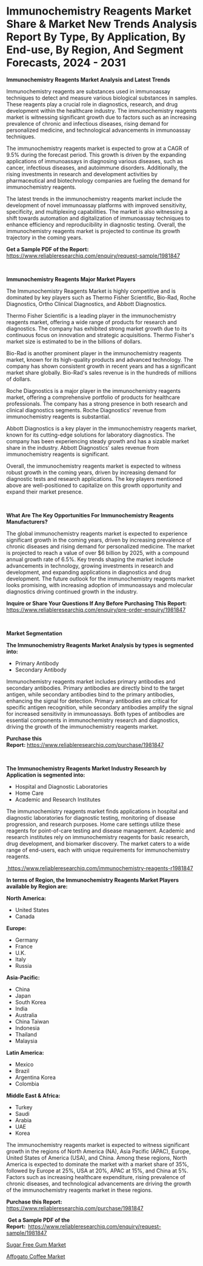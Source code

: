 <p><h1>Immunochemistry Reagents Market Share & Market New Trends Analysis Report By Type, By Application, By End-use, By Region, And Segment Forecasts, 2024 - 2031</h1></p><p><strong>Immunochemistry Reagents Market Analysis and Latest Trends</strong></p>
<p><p>Immunochemistry reagents are substances used in immunoassay techniques to detect and measure various biological substances in samples. These reagents play a crucial role in diagnostics, research, and drug development within the healthcare industry. The immunochemistry reagents market is witnessing significant growth due to factors such as an increasing prevalence of chronic and infectious diseases, rising demand for personalized medicine, and technological advancements in immunoassay techniques.</p><p>The immunochemistry reagents market is expected to grow at a CAGR of 9.5% during the forecast period. This growth is driven by the expanding applications of immunoassays in diagnosing various diseases, such as cancer, infectious diseases, and autoimmune disorders. Additionally, the rising investments in research and development activities by pharmaceutical and biotechnology companies are fueling the demand for immunochemistry reagents.</p><p>The latest trends in the immunochemistry reagents market include the development of novel immunoassay platforms with improved sensitivity, specificity, and multiplexing capabilities. The market is also witnessing a shift towards automation and digitalization of immunoassay techniques to enhance efficiency and reproducibility in diagnostic testing. Overall, the immunochemistry reagents market is projected to continue its growth trajectory in the coming years.</p></p>
<p><strong>Get a Sample PDF of the Report:&nbsp;</strong> <a href="https://www.reliableresearchiq.com/enquiry/request-sample/1981847">https://www.reliableresearchiq.com/enquiry/request-sample/1981847</a></p>
<p>&nbsp;</p>
<p><strong>Immunochemistry Reagents Major Market Players</strong></p>
<p><p>The Immunochemistry Reagents Market is highly competitive and is dominated by key players such as Thermo Fisher Scientific, Bio-Rad, Roche Diagnostics, Ortho Clinical Diagnostics, and Abbott Diagnostics.</p><p>Thermo Fisher Scientific is a leading player in the immunochemistry reagents market, offering a wide range of products for research and diagnostics. The company has exhibited strong market growth due to its continuous focus on innovation and strategic acquisitions. Thermo Fisher's market size is estimated to be in the billions of dollars.</p><p>Bio-Rad is another prominent player in the immunochemistry reagents market, known for its high-quality products and advanced technology. The company has shown consistent growth in recent years and has a significant market share globally. Bio-Rad's sales revenue is in the hundreds of millions of dollars.</p><p>Roche Diagnostics is a major player in the immunochemistry reagents market, offering a comprehensive portfolio of products for healthcare professionals. The company has a strong presence in both research and clinical diagnostics segments. Roche Diagnostics' revenue from immunochemistry reagents is substantial.</p><p>Abbott Diagnostics is a key player in the immunochemistry reagents market, known for its cutting-edge solutions for laboratory diagnostics. The company has been experiencing steady growth and has a sizable market share in the industry. Abbott Diagnostics' sales revenue from immunochemistry reagents is significant.</p><p>Overall, the immunochemistry reagents market is expected to witness robust growth in the coming years, driven by increasing demand for diagnostic tests and research applications. The key players mentioned above are well-positioned to capitalize on this growth opportunity and expand their market presence.</p></p>
<p>&nbsp;</p>
<p><strong>What Are The Key Opportunities For Immunochemistry Reagents Manufacturers?</strong></p>
<p><p>The global immunochemistry reagents market is expected to experience significant growth in the coming years, driven by increasing prevalence of chronic diseases and rising demand for personalized medicine. The market is projected to reach a value of over $6 billion by 2025, with a compound annual growth rate of 6.5%. Key trends shaping the market include advancements in technology, growing investments in research and development, and expanding applications in diagnostics and drug development. The future outlook for the immunochemistry reagents market looks promising, with increasing adoption of immunoassays and molecular diagnostics driving continued growth in the industry.</p></p>
<p><strong>Inquire or Share Your Questions If Any Before Purchasing This Report:</strong> <a href="https://www.reliableresearchiq.com/enquiry/pre-order-enquiry/1981847">https://www.reliableresearchiq.com/enquiry/pre-order-enquiry/1981847</a></p>
<p>&nbsp;</p>
<p><strong>Market Segmentation</strong></p>
<p><strong>The Immunochemistry Reagents Market Analysis by types is segmented into:</strong></p>
<p><ul><li>Primary Antibody</li><li>Secondary Antibody</li></ul></p>
<p><p>Immunochemistry reagents market includes primary antibodies and secondary antibodies. Primary antibodies are directly bind to the target antigen, while secondary antibodies bind to the primary antibodies, enhancing the signal for detection. Primary antibodies are critical for specific antigen recognition, while secondary antibodies amplify the signal for increased sensitivity in immunoassays. Both types of antibodies are essential components in immunochemistry research and diagnostics, driving the growth of the immunochemistry reagents market.</p></p>
<p><strong>Purchase this Report:&nbsp;</strong><a href="https://www.reliableresearchiq.com/purchase/1981847">https://www.reliableresearchiq.com/purchase/1981847</a></p>
<p>&nbsp;</p>
<p><strong>The Immunochemistry Reagents Market Industry Research by Application is segmented into:</strong></p>
<p><ul><li>Hospital and Diagnostic Laboratories</li><li>Home Care</li><li>Academic and Research Institutes</li></ul></p>
<p><p>The immunochemistry reagents market finds applications in hospital and diagnostic laboratories for diagnostic testing, monitoring of disease progression, and research purposes. Home care settings utilize these reagents for point-of-care testing and disease management. Academic and research institutes rely on immunochemistry reagents for basic research, drug development, and biomarker discovery. The market caters to a wide range of end-users, each with unique requirements for immunochemistry reagents.</p></p>
<p><a href="https://www.reliableresearchiq.com/immunochemistry-reagents-r1981847">&nbsp;https://www.reliableresearchiq.com/immunochemistry-reagents-r1981847</a></p>
<p><strong>In terms of Region, the Immunochemistry Reagents Market Players available by Region are:</strong></p>
<p>
    <p> <strong> North America: </strong>
        <ul>
            <li>United States</li>
            <li>Canada</li>
        </ul>
        </p> 
    <p> <strong> Europe: </strong>
        <ul>
            <li>Germany</li>
            <li>France</li>
            <li>U.K.</li>
            <li>Italy</li>
            <li>Russia</li>
        </ul>
        </p> 
    <p> <strong> Asia-Pacific: </strong>
        <ul>
            <li>China</li>
            <li>Japan</li>
            <li>South Korea</li>
            <li>India</li>
            <li>Australia</li>
            <li>China Taiwan</li>
            <li>Indonesia</li>
            <li>Thailand</li>
            <li>Malaysia</li>
        </ul>
        </p> 
    <p> <strong> Latin America: </strong>
        <ul>
            <li>Mexico</li>
            <li>Brazil</li>
            <li>Argentina Korea</li>
            <li>Colombia</li>
        </ul>
        </p> 
    <p> <strong> Middle East & Africa: </strong>
        <ul>
            <li>Turkey</li>
            <li>Saudi</li>
            <li>Arabia</li>
            <li>UAE</li>
            <li>Korea</li>
        </ul>
    </p>
    </p>
<p><p>The immunochemistry reagents market is expected to witness significant growth in the regions of North America (NA), Asia Pacific (APAC), Europe, United States of America (USA), and China. Among these regions, North America is expected to dominate the market with a market share of 35%, followed by Europe at 25%, USA at 20%, APAC at 15%, and China at 5%. Factors such as increasing healthcare expenditure, rising prevalence of chronic diseases, and technological advancements are driving the growth of the immunochemistry reagents market in these regions.</p></p>
<p><strong>Purchase this Report: </strong><a href="https://www.reliableresearchiq.com/purchase/1981847">https://www.reliableresearchiq.com/purchase/1981847</a></p>
<p>&nbsp;<strong>Get a Sample PDF of the Report:&nbsp;&nbsp;</strong><a href="https://www.reliableresearchiq.com/enquiry/request-sample/1981847">https://www.reliableresearchiq.com/enquiry/request-sample/1981847</a></p>
<p><strong></strong></p>
<p><p><a href="https://medium.com/@ashlyglover/evaluating-global-sugar-free-gum-market-trends-and-growth-opportunities-by-region-type-85576c3b6cd2">Sugar Free Gum Market</a></p><p><a href="https://medium.com/@kstephensonlo/global-affogato-coffee-market-size-is-expected-to-experience-a-cagr-of-6-3-822f54082091">Affogato Coffee Market</a></p></p>